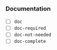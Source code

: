 ### Documentation

<!-- DO NOT REMOVE THIS SECTION. CHECK THE PROPER BOX ONLY. -->

- [ ] `doc` <!-- Your PR contains doc changes. Please attach the local preview screenshots (run `./preview.sh` at root path) to your PR description, or else your PR might not get merged. -->
- [ ] `doc-required` <!-- Your PR changes impact docs and you will update later -->
- [ ] `doc-not-needed` <!-- Your PR changes do not impact docs -->
- [ ] `doc-complete` <!-- Docs have been already added -->
